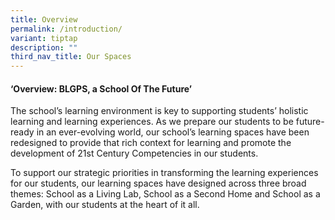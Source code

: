 ```yaml
---
title: Overview
permalink: /introduction/
variant: tiptap
description: ""
third_nav_title: Our Spaces
---
```

<h4>‘Overview: BLGPS, a School Of The Future’</h4>
<p>The school’s learning environment is key to supporting students’ holistic
learning and learning experiences. As we prepare our students to be future-ready
in an ever-evolving world, our school’s learning spaces have been redesigned
to provide that rich context for learning and promote the development of
21st Century Competencies in our students.</p>
<p>To support our strategic priorities in transforming the learning experiences
for our students, our learning spaces have designed across three broad
themes: School as a Living Lab, School as a Second Home and School as a
Garden, with our students at the heart of it all.</p>
<p></p>